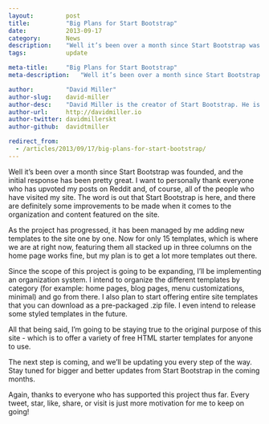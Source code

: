 ```yaml
---
layout:			post
title:			"Big Plans for Start Bootstrap"
date:			2013-09-17
category:		News
description:	"Well it’s been over a month since Start Bootstrap was founded..."
tags:			update

meta-title:		"Big Plans for Start Bootstrap"
meta-description:	"Well it’s been over a month since Start Bootstrap was founded..."

author:			"David Miller"
author-slug:	david-miller
author-desc:	"David Miller is the creator of Start Bootstrap. He is a front end web designer and developer working out of sunny Orlando, Florida."
author-url:		http://davidmiller.io
author-twitter:	davidmillerskt
author-github:	davidtmiller

redirect_from:
  - /articles/2013/09/17/big-plans-for-start-bootstrap/
---
```


Well it’s been over a month since Start Bootstrap was founded, and the initial response has been pretty great. I want to personally thank everyone who has upvoted my posts on Reddit and, of course, all of the people who have visited my site. The word is out that Start Bootstrap is here, and there are definitely some improvements to be made when it comes to the organization and content featured on the site.

As the project has progressed, it has been managed by me adding new templates to the site one by one. Now for only 15 templates, which is where we are at right now, featuring them all stacked up in three columns on the home page works fine, but my plan is to get a lot more templates out there.

Since the scope of this project is going to be expanding, I’ll be implementing an organization system. I intend to organize the different templates by category (for example: home pages, blog pages, menu customizations, minimal) and go from there. I also plan to start offering entire site templates that you can download as a pre-packaged .zip file. I even intend to release some styled templates in the future.

All that being said, I’m going to be staying true to the original purpose of this site - which is to offer a variety of free HTML starter templates for anyone to use.

The next step is coming, and we’ll be updating you every step of the way. Stay tuned for bigger and better updates from Start Bootstrap in the coming months.

Again, thanks to everyone who has supported this project thus far. Every tweet, star, like, share, or visit is just more motivation for me to keep on going!
